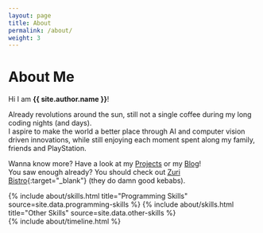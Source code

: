 ```yaml
---
layout: page
title: About
permalink: /about/
weight: 3
---
```


# **About Me**

Hi I am **{{ site.author.name }}**!
<br>

<script src ="/js/calculateAge.js"></script>

Already <script> document.write(calculateAge(1998, 06, 18)) </script> revolutions around the sun, still not a single coffee during my long coding nights (and days). <br>
I aspire to make the world a better place through AI and computer vision driven innovations, while still enjoying each moment spent along my family, friends and PlayStation.

Wanna know more? Have a look at my [Projects](/projects) or my [Blog](/blog)! <br>
You saw enough already? You should check out [Zuri Bistro](https://www.zueribistro.ch){:target="_blank"} (they do damn good kebabs).


<div class="row">
{% include about/skills.html title="Programming Skills" source=site.data.programming-skills %}
{% include about/skills.html title="Other Skills" source=site.data.other-skills %}
</div>

<div class="row">
{% include about/timeline.html %}
</div>
